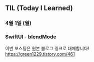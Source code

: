 ## TIL (Today I Learned)

### 4월 1일 (월)    
### SwiftUI - blendMode    
이번 포스팅은 원본 블로그 링크로 대체합니다!   
https://green1229.tistory.com/461       